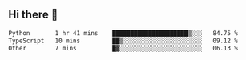 ## Hi there 👋

<!--
**whirlun/whirlun** is a ✨ _special_ ✨ repository because its `README.md` (this file) appears on your GitHub profile.

Here are some ideas to get you started:

- 🔭 I’m currently working on ...
- 🌱 I’m currently learning ...
- 👯 I’m looking to collaborate on ...
- 🤔 I’m looking for help with ...
- 💬 Ask me about ...
- 📫 How to reach me: ...
- 😄 Pronouns: ...
- ⚡ Fun fact: ...
-->
<!--START_SECTION:waka-->

```txt
Python       1 hr 41 mins    █████████████████████▒░░░   84.75 %
TypeScript   10 mins         ██▒░░░░░░░░░░░░░░░░░░░░░░   09.12 %
Other        7 mins          █▓░░░░░░░░░░░░░░░░░░░░░░░   06.13 %
```

<!--END_SECTION:waka-->

